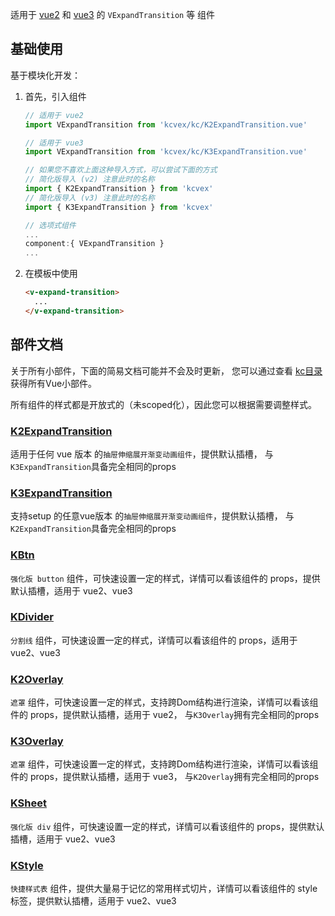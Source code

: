 适用于 [vue2](https://v2.vuejs.org/) 和 [vue3](https://vuejs.org/) 的 `VExpandTransition` 等 组件

## 基础使用

基于模块化开发：

   1. 首先，引入组件
      ```javascript
      // 适用于 vue2
      import VExpandTransition from 'kcvex/kc/K2ExpandTransition.vue'
      
      // 适用于 vue3
      import VExpandTransition from 'kcvex/kc/K3ExpandTransition.vue'
      
      // 如果您不喜欢上面这种导入方式，可以尝试下面的方式
      // 简化版导入 (v2) 注意此时的名称
      import { K2ExpandTransition } from 'kcvex'
      // 简化版导入 (v3) 注意此时的名称
      import { K3ExpandTransition } from 'kcvex'
      ```
      ```javascript
      // 选项式组件
      ...
      component:{ VExpandTransition }
      ...
      ```
   2. 在模板中使用
      ```html
      <v-expand-transition>
        ...
      </v-expand-transition>
      ```
      
## 部件文档

关于所有小部件，下面的简易文档可能并不会及时更新，
您可以通过查看 [kc目录](./kc/) 获得所有Vue小部件。

所有组件的样式都是开放式的（未scoped化），因此您可以根据需要调整样式。

### [K2ExpandTransition](./kc/K2ExpandTransition.vue)

适用于任何 vue 版本 的`抽屉伸缩展开渐变动画组件`，提供默认插槽，
与`K3ExpandTransition`具备完全相同的props

### [K3ExpandTransition](./kc/K3ExpandTransition.vue)

支持setup 的任意vue版本 的`抽屉伸缩展开渐变动画组件`，提供默认插槽，
与`K2ExpandTransition`具备完全相同的props

### [KBtn](./kc/KBtn.vue)

`强化版 button` 组件，可快速设置一定的样式，详情可以看该组件的 props，提供默认插槽，适用于 vue2、vue3

### [KDivider](./kc/KDivider.vue)

`分割线` 组件，可快速设置一定的样式，详情可以看该组件的 props，适用于 vue2、vue3

### [K2Overlay](./kc/K2Overlay.vue)

`遮罩` 组件，可快速设置一定的样式，支持跨Dom结构进行渲染，详情可以看该组件的 props，提供默认插槽，适用于 vue2，
与`K3Overlay`拥有完全相同的props

### [K3Overlay](./kc/K3Overlay.vue)

`遮罩` 组件，可快速设置一定的样式，支持跨Dom结构进行渲染，详情可以看该组件的 props，提供默认插槽，适用于 vue3，
与`K2Overlay`拥有完全相同的props

### [KSheet](./kc/KSheet.vue)

`强化版 div` 组件，可快速设置一定的样式，详情可以看该组件的 props，提供默认插槽，适用于 vue2、vue3

### [KStyle](./kc/KStyle.vue)

`快捷样式表` 组件，提供大量易于记忆的常用样式切片，详情可以看该组件的 style 标签，提供默认插槽，适用于 vue2、vue3

